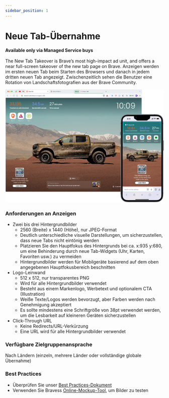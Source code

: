 ```yaml
---
sidebar_position: 1
---
```


# Neue Tab-Übernahme

**Available only via Managed Service buys** <br /><br />
The New Tab Takeover is Brave’s most high-impact ad unit, and offers a near full-screen takeover of the new tab page on Brave. Anzeigen werden im ersten neuen Tab beim Starten des Browsers und danach in jedem dritten neuen Tab angezeigt. Zwischenzeitlich sehen die Benutzer eine Rotation von Landschaftsfotografien aus der Brave Community.

![NTT.png](/img/NTT.png)

### Anforderungen an Anzeigen

- Zwei bis drei Hintergrundbilder
  - 2560 (Breite) x 1440 (Höhe), nur JPEG-Format
  - Deutlich unterschiedliche visuelle Darstellungen, um sicherzustellen, dass neue Tabs nicht eintönig werden
  - Platzieren Sie den Hauptfokus des Hintergrunds bei ca. x:935 y:680, um eine Behinderung durch neue Tab-Widgets (Uhr, Karten, Favoriten usw.) zu vermeiden
  - Hintergrundbilder werden für Mobilgeräte basierend auf dem oben angegebenen Hauptfokusbereich beschnitten
- Logo-Leinwand
  - 512 x 512, nur transparentes PNG
  - Wird für alle Hintergrundbilder verwendet
  - Besteht aus einem Markenlogo, Werbetext und optionalem CTA (Illustration)
  - Weiße Texte/Logos werden bevorzugt, aber Farben werden nach Genehmigung akzeptiert
  - Es sollte mindestens eine Schriftgröße von 38pt verwendet werden, um die Lesbarkeit auf kleineren Geräten sicherzustellen
- Click-Through URL
  - Keine Redirects/URL-Verkürzung
  - Eine URL wird für alle Hintergrundbilder verwendet

### Verfügbare Zielgruppenansprache

Nach Ländern (einzeln, mehrere Länder oder vollständige globale Übernahme)

### Best Practices

- Überprüfen Sie unser [Best Practices-Dokument](https://drive.google.com/file/d/1-3YtHvFeqLbWc243dlffy4TIFUkx4w7i/view?usp=drive_link)
- Verwenden Sie Bravess [Online-Mockup-Tool](https://mockup.ads.brave.com), um Bilder zu testen
